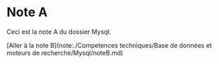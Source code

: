 # Note A

Ceci est la note A du dossier Mysql.

[Aller à la note B](note:./Competences techniques/Base de données et moteurs de recherche/Mysql/noteB.md)
